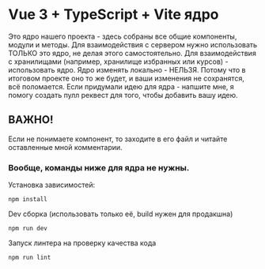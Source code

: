 # Vue 3 + TypeScript + Vite ядро
 
Это ядро нашего проекта - здесь собраны все общие компоненты, модули и методы.
Для взаимодействия с сервером нужно использовать ТОЛЬКО это ядро, не делая этого самостоятельно. Для взаимодействия с хранилищами (например, хранилище избранных или курсов) - использовать ядро. Ядро изменять локально - НЕЛЬЗЯ. Потому что в итоговом проекте оно то же будет, и ваши изменения не сохранятся, всё поломается. Если придумали идею для ядра - напшите мне, я помогу создать пулл реквест для того, чтобы добавить вашу идею.

## ВАЖНО! 
Если не понимаете компонент, то заходите в его файл и читайте оставленные мной комментарии.

### Вообще, команды ниже для ядра не нужны.

Установка зависимостей:
```
npm install
```

Dev сборка (использовать только её, build нужен для продакшна)
```
npm run dev
```

Запуск линтера на проверку качества кода
```
npm run lint
```
